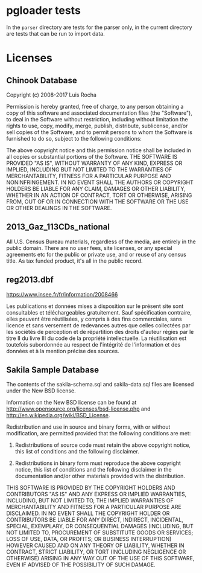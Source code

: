 # pgloader tests

In the `parser` directory are tests for the parser only, in the current
directory are tests that can be run to import data.

# Licenses

## Chinook Database

Copyright (c) 2008-2017 Luis Rocha

Permission is hereby granted, free of charge, to any person obtaining a copy of
this software and associated documentation files (the "Software"), to deal in
the Software without restriction, including without limitation the rights to
use, copy, modify, merge, publish, distribute, sublicense, and/or sell copies
of the Software, and to permit persons to whom the Software is furnished to do
so, subject to the following conditions:

The above copyright notice and this permission notice shall be included in all
copies or substantial portions of the Software. THE SOFTWARE IS PROVIDED "AS
IS", WITHOUT WARRANTY OF ANY KIND, EXPRESS OR IMPLIED, INCLUDING BUT NOT
LIMITED TO THE WARRANTIES OF MERCHANTABILITY, FITNESS FOR A PARTICULAR PURPOSE
AND NONINFRINGEMENT. IN NO EVENT SHALL THE AUTHORS OR COPYRIGHT HOLDERS BE
LIABLE FOR ANY CLAIM, DAMAGES OR OTHER LIABILITY, WHETHER IN AN ACTION OF
CONTRACT, TORT OR OTHERWISE, ARISING FROM, OUT OF OR IN CONNECTION WITH THE
SOFTWARE OR THE USE OR OTHER DEALINGS IN THE SOFTWARE.

## 2013_Gaz_113CDs_national

All U.S. Census Bureau materials, regardless of the media, are entirely in the
public domain. There are no user fees, site licenses, or any special agreements
etc for the public or private use, and or reuse of any census title. As tax
funded product, it's all in the public record.

## reg2013.dbf

https://www.insee.fr/fr/information/2008466

Les publications et données mises à disposition sur le présent site sont
consultables et téléchargeables gratuitement. Sauf spécification contraire,
elles peuvent être réutilisées, y compris à des fins commerciales, sans licence
et sans versement de redevances autres que celles collectées par les sociétés
de perception et de répartition des droits d'auteur régies par le titre II du
livre III du code de la propriété intellectuelle. La réutilisation est
toutefois subordonnée au respect de l'intégrité de l'information et des données
et à la mention précise des sources.

## Sakila Sample Database

The contents of the sakila-schema.sql and sakila-data.sql files are licensed
under the New BSD license.

Information on the New BSD license can be found at
http://www.opensource.org/licenses/bsd-license.php and
http://en.wikipedia.org/wiki/BSD_License.

Redistribution and use in source and binary forms, with or without
modification, are permitted provided that the following conditions are met:

1. Redistributions of source code must retain the above copyright notice, this
list of conditions and the following disclaimer.

2. Redistributions in binary form must reproduce the above copyright notice,
this list of conditions and the following disclaimer in the documentation
and/or other materials provided with the distribution.

THIS SOFTWARE IS PROVIDED BY THE COPYRIGHT HOLDERS AND CONTRIBUTORS "AS IS" AND
ANY EXPRESS OR IMPLIED WARRANTIES, INCLUDING, BUT NOT LIMITED TO, THE IMPLIED
WARRANTIES OF MERCHANTABILITY AND FITNESS FOR A PARTICULAR PURPOSE ARE
DISCLAIMED. IN NO EVENT SHALL THE COPYRIGHT HOLDER OR CONTRIBUTORS BE LIABLE
FOR ANY DIRECT, INDIRECT, INCIDENTAL, SPECIAL, EXEMPLARY, OR CONSEQUENTIAL
DAMAGES (INCLUDING, BUT NOT LIMITED TO, PROCUREMENT OF SUBSTITUTE GOODS OR
SERVICES; LOSS OF USE, DATA, OR PROFITS; OR BUSINESS INTERRUPTION) HOWEVER
CAUSED AND ON ANY THEORY OF LIABILITY, WHETHER IN CONTRACT, STRICT LIABILITY,
OR TORT (INCLUDING NEGLIGENCE OR OTHERWISE) ARISING IN ANY WAY OUT OF THE USE
OF THIS SOFTWARE, EVEN IF ADVISED OF THE POSSIBILITY OF SUCH DAMAGE.
